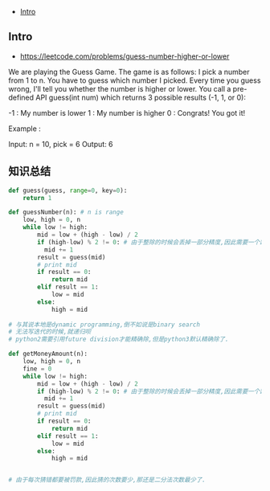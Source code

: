 - [Intro](#intro)

## Intro

- https://leetcode.com/problems/guess-number-higher-or-lower

We are playing the Guess Game. The game is as follows:
I pick a number from 1 to n. You have to guess which number I picked.
Every time you guess wrong, I'll tell you whether the number is higher or lower.
You call a pre-defined API guess(int num) which returns 3 possible results (-1, 1, or 0):

-1 : My number is lower
 1 : My number is higher
 0 : Congrats! You got it!

Example :


Input: n = 10, pick = 6
Output: 6






## 知识总结



```py
def guess(guess, range=0, key=0):
    return 1

def guessNumber(n): # n is range
    low, high = 0, n
    while low != high:
        mid = low + (high - low) / 2
        if (high-low) % 2 != 0: # 由于整除的时候会丢掉一部分精度,因此需要一个跳位机制.主要是为了处理1 1的情况.
          mid += 1
        result = guess(mid)
        # print mid
        if result == 0:
            return mid
        elif result == 1:
            low = mid
        else:
            high = mid
       
# 与其说本地是dynamic programming,倒不如说是binary search
# 无法写迭代的时候,就递归呗
# python2需要引用future division才能精确除,但是python3默认精确除了.

def getMoneyAmount(n):
    low, high = 0, n
    fine = 0
    while low != high:
        mid = low + (high - low) / 2
        if (high-low) % 2 != 0: # 由于整除的时候会丢掉一部分精度,因此需要一个跳位机制.主要是为了处理1 1的情况.
          mid += 1
        result = guess(mid)
        # print mid
        if result == 0:
            return mid
        elif result == 1:
            low = mid
        else:
            high = mid


# 由于每次猜错都要被罚款,因此猜的次数要少,那还是二分法次数最少了.
```